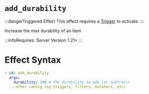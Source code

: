 # `add_durability`
:::dangerTriggered Effect
This effect requires a [Trigger](https://plugins.auxilor.io/effects/all-triggers) to activate.
:::

Increase the max durability of an item

:::infoRequires:
Server Version 1.21+
:::
# Effect Syntax
```yaml
- id: add_durability
  args:
    durability: 100 # The durability to add (or subtract)
  ...other config (eg triggers, filters, mutators, etc)
```
